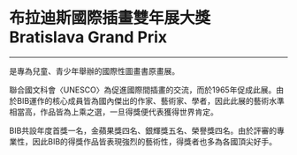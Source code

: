 # 布拉迪斯國際插畫雙年展大獎 Bratislava Grand Prix
---
是專為兒童、青少年舉辦的國際性圖畫書原畫展。

聯合國文科會〈UNESCO〉為促進國際間插畫的交流，而於1965年促成此展。由於BIB運作的核心成員皆為國內傑出的作家、藝術家、學者，因此此展的藝術水準相當高，作品皆為上乘之選，一旦得獎便代表獲得世界肯定。

BIB共設年度首獎一名，金蘋果獎四名、銀輝獎五名、榮譽獎四名。由於評審的專業性，因此BIB的得獎作品皆表現強烈的藝術性，得獎者也多為各國頂尖好手。
